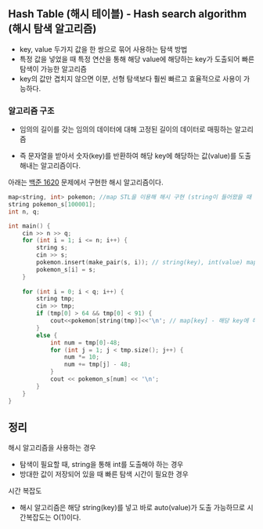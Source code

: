 ## Hash Table (해시 테이블) - Hash search algorithm (해시 탐색 알고리즘)
- key, value 두가지 값을 한 쌍으로 묶어 사용하는 탐색 방법
- 특정 값을 넣었을 때 특정 연산을 통해 해당 value에 해당하는 key가 도출되어 빠른 탐색이 가능한 알고리즘
- key의 값만 겹치지 않으면 이분, 선형 탐색보다 훨씬 빠르고 효율적으로 사용이 가능하다.

### 알고리즘 구조
- 임의의 길이를 갖는 임의의 데이터에 대해 고정된 길이의 데이터로 매핑하는 알고리즘

- 즉 문자열을 받아서 숫자(key)를 반환하여 해당 key에 해당하는 값(value)를 도출해내는 알고리즘이다.

아래는 [백준 1620](https://www.acmicpc.net/problem/1620) 문제에서 구현한 해시 알고리즘이다. 
```C
map<string, int> pokemon; //map STL을 이용해 해시 구현 (string이 들어왔을 때 번호(key)를 도출하기 위함)
string pokemon_s[100001]; 
int n, q;

int main() {
	cin >> n >> q;
	for (int i = 1; i <= n; i++) {
		string s;
		cin >> s;
		pokemon.insert(make_pair(s, i)); // string(key), int(value) map에 삽입
		pokemon_s[i] = s;
	}
	
	for (int i = 0; i < q; i++) {
		string tmp;
		cin >> tmp;
		if (tmp[0] > 64 && tmp[0] < 91) {
			cout<<pokemon[string(tmp)]<<'\n'; // map[key] - 해당 key에 해당하는 value 호출
		}
		else {
			int num = tmp[0]-48;
			for (int j = 1; j < tmp.size(); j++) {
				num *= 10;
				num += tmp[j] - 48;
			}
			cout << pokemon_s[num] << '\n';
		}
	}
}
```

## 정리
해시 알고리즘을 사용하는 경우
- 탐색이 필요할 때, string을 통해 int를 도출해야 하는 경우
- 방대한 값이 저장되어 있을 때 빠른 탐색 시간이 필요한 경우

시간 복잡도
- 해시 알고리즘은 해당 string(key)를 넣고 바로 auto(value)가 도출 가능하므로 시간복잡도는 O(1)이다.
